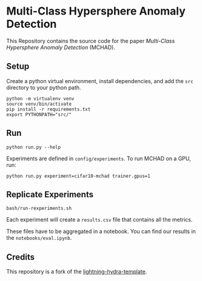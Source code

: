 # Multi-Class Hypersphere Anomaly Detection 

This Repository contains the source code for the paper 
_Multi-Class Hypersphere Anomaly Detection_ (MCHAD). 

## Setup 

Create a python virtual environment, install dependencies, and 
add the `src`  directory to your python path. 

```
python -m virtualenv venv 
source venv/bin/activate
pip install -r requirements.txt
export PYTHONPATH="src/"
```

## Run
```
python run.py --help
```


Experiments are defined in `config/experiments`. 
To run MCHAD on a GPU, run:

```
python run.py experiment=cifar10-mchad trainer.gpus=1
```


## Replicate Experiments

```
bash/run-rexperiments.sh
```
Each experiment will create a `results.csv` file that contains all the metrics. 

These files have to be aggregated in a notebook. 
You can find our results in the `notebooks/eval.ipynb`.

## Credits
This repository is a fork of the
[lightning-hydra-template](https://github.com/ashleve/lightning-hydra-template). 